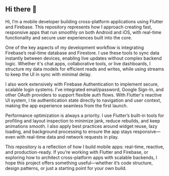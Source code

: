 ## Hi there 👋

Hi, I’m a mobile developer building cross-platform applications using Flutter and Firebase. This repository represents how I approach creating fast, responsive apps that run smoothly on both Android and iOS, with real-time functionality and secure user experiences built into the core.

One of the key aspects of my development workflow is integrating Firebase’s real-time database and Firestore. I use these tools to sync data instantly between devices, enabling live updates without complex backend logic. Whether it's chat apps, collaborative tools, or live dashboards, I structure my data models for efficient reads and writes, while using streams to keep the UI in sync with minimal delay.

I also work extensively with Firebase Authentication to implement secure, scalable login systems. I’ve integrated email/password, Google Sign-In, and other OAuth providers to support flexible auth flows. With Flutter's reactive UI system, I tie authentication state directly to navigation and user context, making the app experience seamless from the first launch.

Performance optimization is always a priority. I use Flutter’s built-in tools for profiling and layout inspection to minimize jank, reduce rebuilds, and keep animations smooth. I also apply best practices around widget reuse, lazy loading, and background processing to ensure the app stays responsive—even with real-time data and network requests in play.

This repository is a reflection of how I build mobile apps: real-time, reactive, and production-ready. If you’re working with Flutter and Firebase, or exploring how to architect cross-platform apps with scalable backends, I hope this project offers something useful—whether it’s code structure, design patterns, or just a starting point for your own build.
